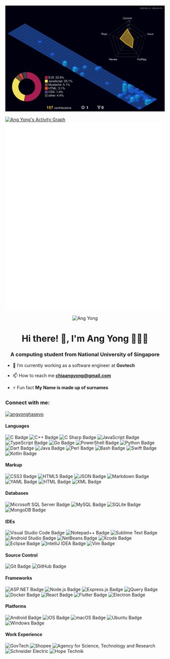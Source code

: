<!-- Profile View -->
![](./profile-3d-contrib/profile-night-view.svg)


<a href="https://github.com/ashutosh00710/github-readme-activity-graph">
<picture>
  <source media="(prefers-color-scheme: dark)" srcset="https://github-readme-activity-graph.vercel.app/graph/?username=angyonghaseyo&bg_color=00000f&color=007bff&line=fac539&point=FFFFFF&hide_border=true">
  <img alt="Ang Yong's Activity Graph" src="https://github-readme-activity-graph.vercel.app/graph/?username=angyonghaseyo&bg_color=ffffff&color=007bff&line=47a042&point=255322&hide_border=true">
</picture>
</a>

<!-- github-stats -->
<div align="center">

<a href="https://github.com/angyonghaseyo/github-stats">
<picture>
  <source media="(prefers-color-scheme: dark)" srcset="https://raw.githubusercontent.com/angyonghaseyo/github-stats/master/generated/overview.svg#gh-dark-mode-only">
  <img alt="Ang Yong's github-stats" src="https://raw.githubusercontent.com/angyonghaseyo/github-stats/master/generated/overview.svg">
</picture>
</a>

<a href="https://github.com/angyonghaseyo/github-stats">
<picture>
  <source media="(prefers-color-scheme: dark)" srcset="https://raw.githubusercontent.com/angyonghaseyo/github-stats/master/generated/languages.svg#gh-dark-mode-only">
  <img alt="Ang Yong's github-stats" src="https://raw.githubusercontent.com/angyonghaseyo/github-stats/master/generated/languages.svg">
</picture>
</a>

<p><img align="center" src="https://github-readme-stats.vercel.app/api/top-langs?username=angyonghaseyo&show_icons=true&locale=en&layout=compact&theme=dark" alt="Ang Yong" /></p>


</div>

<h1 align="center">Hi there! 👋, I'm Ang Yong 👨🏻‍💻</h1>

<h3 align="center">A computing student from National University of Singapore </h3>

- 🔭 I’m currently working as a software engineer at **Govtech**

- 📫 How to reach me **chiaangyong@gmail.com**

- ⚡ Fun fact **My Name is made up of surnames**

<h3 align="left">Connect with me:</h3>
<p align="left">
<a href="https://sg.linkedin.com/in/chia-ang-yong" target="blank"><img align="center" src="https://raw.githubusercontent.com/rahuldkjain/github-profile-readme-generator/master/src/images/icons/Social/linked-in-alt.svg" alt="angyonghaseyo" height="30" width="40" /></a>

#### Languages
![C Badge](https://img.shields.io/badge/C-A8B9CC?logo=c&logoColor=fff&style=flat)
![C++ Badge](https://img.shields.io/badge/C%2B%2B-00599C?logo=cplusplus&logoColor=fff&style=flat)
![C Sharp Badge](https://img.shields.io/badge/C%20Sharp-512BD4?logo=csharp&logoColor=fff&style=flat)
![JavaScript Badge](https://img.shields.io/badge/JavaScript-F7DF1E?logo=javascript&logoColor=000&style=flat)
![TypeScript Badge](https://img.shields.io/badge/TypeScript-3178C6?logo=typescript&logoColor=fff&style=flat)
![Go Badge](https://img.shields.io/badge/Go-00ADD8?logo=go&logoColor=fff&style=flat)
![PowerShell Badge](https://img.shields.io/badge/PowerShell-5391FE?logo=powershell&logoColor=fff&style=flat)
![Python Badge](https://img.shields.io/badge/Python-3776AB?logo=python&logoColor=fff&style=flat)
![Dart Badge](https://img.shields.io/badge/Dart-0175C2?logo=dart&logoColor=fff&style=flat)
![Java Badge](https://badgen.net/badge/icon/Java?icon=java&label&color=red&labelColor=red)
![Perl Badge](https://img.shields.io/badge/Perl-39457E?logo=perl&logoColor=white&style=flat)
![Bash Badge](https://img.shields.io/badge/Bash-4EAA25?logo=gnubash&logoColor=white&style=flat)
![Swift Badge](https://img.shields.io/badge/Swift-FA7343?logo=swift&logoColor=white&style=flat)
![Kotlin Badge](https://img.shields.io/badge/Kotlin-7F52FF?logo=kotlin&logoColor=white&style=flat)

#### Markup
![CSS3 Badge](https://img.shields.io/badge/CSS3-1572B6?logo=css3&logoColor=fff&style=flat)
![HTML5 Badge](https://img.shields.io/badge/HTML5-E34F26?logo=html5&logoColor=fff&style=flat)
![JSON Badge](https://img.shields.io/badge/JSON-00AB9E?style=flat-square&logo=json&logoColor=white)
![Markdown Badge](https://img.shields.io/badge/Markdown-0074D9?style=flat-square&logo=markdown&logoColor=white)
![YAML Badge](https://img.shields.io/badge/YAML-CB171E?logo=yaml&logoColor=fff&style=flat)
![HTML Badge](https://img.shields.io/badge/HTML-E34F26?logo=html5&logoColor=white&style=flat)
![XML Badge](https://img.shields.io/badge/XML-000000?style=flat-square&logo=simpleicons&logoColor=white)


#### Databases
![Microsoft SQL Server Badge](https://img.shields.io/badge/Microsoft%20SQL%20Server-CC2927?logo=microsoftsqlserver&logoColor=fff&style=flat)
![MySQL Badge](https://img.shields.io/badge/MySQL-4479A1?logo=mysql&logoColor=fff&style=flat)
![SQLite Badge](https://img.shields.io/badge/SQLite-003B57?logo=sqlite&logoColor=fff&style=flat)
![MongoDB Badge](https://img.shields.io/badge/MongoDB-47A248?logo=mongodb&logoColor=white&style=flat)

#### IDEs
![Visual Studio Code Badge](https://img.shields.io/badge/Visual%20Studio%20Code-007ACC?logo=visualstudiocode&logoColor=fff&style=flat)
![Notepad++ Badge](https://img.shields.io/badge/Notepad%2B%2B-90E59A?logo=notepadplusplus&logoColor=000&style=flat)
![Sublime Text Badge](https://img.shields.io/badge/Sublime%20Text-FF9800?logo=sublimetext&logoColor=fff&style=flat)
![Android Studio Badge](https://img.shields.io/badge/Android_Studio-3DDC84?logo=androidstudio&logoColor=white&style=flat)
![NetBeans Badge](https://img.shields.io/badge/NetBeans-1B6AC6?logo=apache&logoColor=white&style=flat)
![Xcode Badge](https://img.shields.io/badge/Xcode-147EFB?logo=xcode&logoColor=white&style=flat)
![Eclipse Badge](https://img.shields.io/badge/Eclipse-2C2255?logo=eclipseide&logoColor=white&style=flat)
![IntelliJ IDEA Badge](https://img.shields.io/badge/IntelliJ_IDEA-000000?logo=intellijidea&logoColor=white&style=flat)
![Vim Badge](https://img.shields.io/badge/Vim-019733?logo=vim&logoColor=white&style=flat)


#### Source Control
![Git Badge](https://img.shields.io/badge/Git-F05032?logo=git&logoColor=fff&style=flat)
![GitHub Badge](https://img.shields.io/badge/GitHub-181717?logo=github&logoColor=white&style=flat)

#### Frameworks
![ASP.NET Badge](https://img.shields.io/badge/ASP.NET-512BD4?logo=dotnet&logoColor=white&style=flat)
![Node.js Badge](https://img.shields.io/badge/Node.js-339933?logo=node.js&logoColor=white&style=flat)
![Express.js Badge](https://img.shields.io/badge/Express.js-000000?logo=express&logoColor=white&style=flat)
![jQuery Badge](https://img.shields.io/badge/jQuery-0769AD?logo=jquery&logoColor=fff&style=flat)
![Docker Badge](https://img.shields.io/badge/Docker-2496ED?logo=docker&logoColor=fff&style=flat)
![React Badge](https://img.shields.io/badge/React-61DAFB?logo=react&logoColor=white&style=flat)
![Flutter Badge](https://img.shields.io/badge/Flutter-02569B?logo=flutter&logoColor=white&style=flat)
![Electron Badge](https://img.shields.io/badge/Electron-47848F?logo=electron&logoColor=white&style=flat)

#### Platforms
![Android Badge](https://img.shields.io/badge/Android-3DDC84?logo=android&logoColor=white&style=flat)
![iOS Badge](https://img.shields.io/badge/iOS-silver?logo=apple&logoColor=white&style=flat)
![macOS Badge](https://img.shields.io/badge/macOS-000000?logo=apple&logoColor=white&style=flat)
![Ubuntu Badge](https://img.shields.io/badge/Ubuntu-E95420?logo=ubuntu&logoColor=white&style=flat)
![Windows Badge](https://img.shields.io/badge/Windows-blue?logo=windows&logoColor=white&style=flat)

#### Work Experience
![GovTech](https://img.shields.io/badge/GovTech-purple)
![Shopee](https://img.shields.io/badge/Shopee-darkblue)
![Agency for Science, Technology and Research](https://img.shields.io/badge/A*STAR-blue)
![Schneider Electric](https://img.shields.io/badge/Schneider_Electric-green)
![Hope Technik](https://img.shields.io/badge/Hope_Technik-red)
